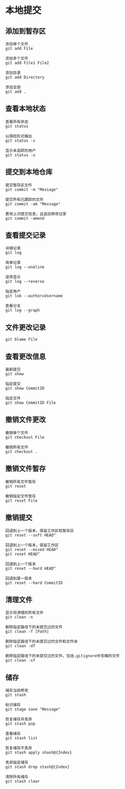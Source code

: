 # 本地提交

## 添加到暂存区

    添加单个文件
    git add File

    添加多个文件
    git add File1 File2

    添加目录
    git add Directory

    添加全部
    git add .

## 查看本地状态

    查看所有状态
    git status

    以简短形式输出
    git status -s

    显示未追踪的用户
    git status -u

## 提交到本地仓库

    提交暂存区文件
    git commit -m "Message"

    提交所有已跟踪的文件
    git commit -am "Message"

    更改上次提交信息，且追加修改记录
    git commit -amend

## 查看提交记录

    详细记录
    git log

    简单记录
    git log --oneline

    逆序显示
    git log --reverse

    指定用户
    git lob --author=Username

    查看分支
    git log --graph

## 文件更改记录

    git blame File

## 查看更改信息

    最新提交
    git show

    指定提交
    git show CommitID

    指定文件
    git show CommitID File

## 撤销文件更改

    撤销单个文件
    git checkout File

    撤销所有文件
    git checkout .

## 撤销文件暂存

    撤销所有文件暂存
    git reset

    撤销指定文件暂存
    git reset File

## 撤销提交

    回退到上一个版本，保留工作区和暂存区
    git reset --soft HEAD^

    回退到上一个版本，保留工作区
    git reset --mixed HEAD^
    git reset HEAD^

    回退到上一个版本
    git reset --hard HEAD^

    回退到某一版本
    git reset --hard CommitID

## 清理文件

    显示将清理的所有文件
    git clean -n

    删除指定路径下的未提交过的文件
    git clean -f [Path]

    删除指定路径下的未提交过的文件和文件夹
    git clean -df

    删除指定路径下的未提交过的文件，包括.gitignore中忽略的文件
    git clean -xf

## 储存

    储存当前修改
    git stash

    标识储存
    git stage save "Message"

    恢复储存并丢弃
    git stash pop

    查看储存
    git stash list

    恢复储存不丢弃
    git stash apply shash@{Index}

    丢弃指定储存
    git stash drop stash@{Index}

    清除所有储存
    git stash clear
